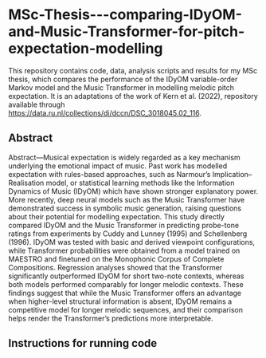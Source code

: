 # MSc-Thesis---comparing-IDyOM-and-Music-Transformer-for-pitch-expectation-modelling

This repository contains code, data, analysis scripts and results for my MSc thesis, which compares the performance of the IDyOM variable-order Markov model and the Music Transformer in modelling melodic pitch expectation. It is an adaptations of the work of Kern et al. (2022), repository available through https://data.ru.nl/collections/di/dccn/DSC_3018045.02_116.

## Abstract

Abstract—Musical expectation is widely regarded as a key
mechanism underlying the emotional impact of music. Past work
has modelled expectation with rules-based approaches, such as
Narmour’s Implication–Realisation model, or statistical learning
methods like the Information Dynamics of Music (IDyOM) which
have shown stronger explanatory power. More recently, deep
neural models such as the Music Transformer have demonstrated
success in symbolic music generation, raising questions about
their potential for modelling expectation. This study directly
compared IDyOM and the Music Transformer in predicting
probe-tone ratings from experiments by Cuddy and Lunney
(1995) and Schellenberg (1996). IDyOM was tested with basic and
derived viewpoint configurations, while Transformer probabilities
were obtained from a model trained on MAESTRO and finetuned
on the Monophonic Corpus of Complete Compositions.
Regression analyses showed that the Transformer significantly
outperformed IDyOM for short two-note contexts, whereas both
models performed comparably for longer melodic contexts. These
findings suggest that while the Music Transformer offers an
advantage when higher-level structural information is absent,
IDyOM remains a competitive model for longer melodic sequences,
and their comparison helps render the Transformer’s
predictions more interpretable.

## Instructions for running code

```


```
